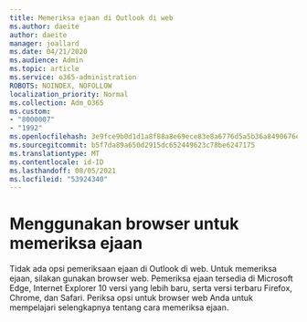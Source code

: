 ```yaml
---
title: Memeriksa ejaan di Outlook di web
ms.author: daeite
author: daeite
manager: joallard
ms.date: 04/21/2020
ms.audience: Admin
ms.topic: article
ms.service: o365-administration
ROBOTS: NOINDEX, NOFOLLOW
localization_priority: Normal
ms.collection: Adm_O365
ms.custom:
- "8000007"
- "1992"
ms.openlocfilehash: 3e9fce9b0d1d1a8f88a8e69ece83e8a6776d5a5b36a8490676e274b23741052f
ms.sourcegitcommit: b5f7da89a650d2915dc652449623c78be6247175
ms.translationtype: MT
ms.contentlocale: id-ID
ms.lasthandoff: 08/05/2021
ms.locfileid: "53924340"
---
```

# <a name="use-your-browser-to-check-spelling"></a>Menggunakan browser untuk memeriksa ejaan

Tidak ada opsi pemeriksaan ejaan di Outlook di web. Untuk memeriksa ejaan, silakan gunakan browser web. Pemeriksa ejaan tersedia di Microsoft Edge, Internet Explorer 10 versi yang lebih baru, serta versi terbaru Firefox, Chrome, dan Safari. Periksa opsi untuk browser web Anda untuk mempelajari selengkapnya tentang cara memeriksa ejaan.